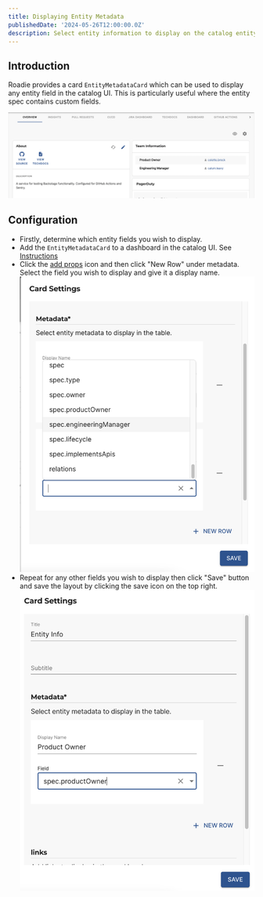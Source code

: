```yaml
---
title: Displaying Entity Metadata
publishedDate: '2024-05-26T12:00:00.0Z'
description: Select entity information to display on the catalog entity page.
---
```


## Introduction

Roadie provides a card `EntityMetadataCard` which can be used to display any entity field in the catalog UI. This is particularly
useful where the entity spec contains custom fields.

![team-info-card](./tem-info-card.png)

## Configuration

* Firstly, determine which entity fields you wish to display.
* Add the `EntityMetadataCard` to a dashboard in the catalog UI. See [Instructions](../../getting-started/configure-ui#updating-dashboards)
* Click the [add props](../../details/updating-the-ui#adding-props) icon and then click "New Row" under
  metadata. Select the field you wish to display and give it a display name.
  ![select-field](./select-field.png)
* Repeat for any other fields you wish to display
  then click "Save" button and save the layout by clicking the save icon on the top right. 
  ![select-field-2](./select-field-2.png)

